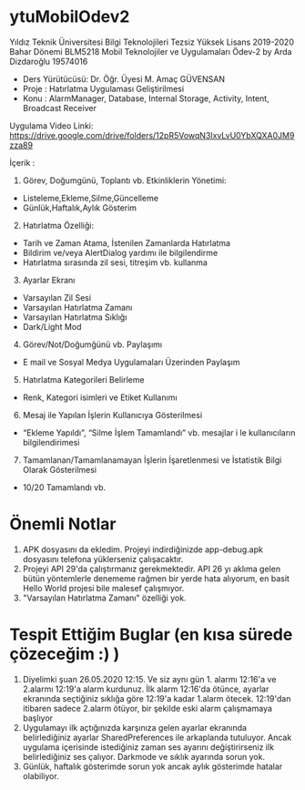 # ytuMobilOdev2
Yıldız Teknik Üniversitesi Bilgi Teknolojileri Tezsiz Yüksek Lisans 2019-2020 Bahar Dönemi BLM5218 Mobil Teknolojiler ve Uygulamaları Ödev-2 by Arda Dizdaroğlu 19574016
- Ders Yürütücüsü: Dr. Öğr. Üyesi M. Amaç GÜVENSAN
- Proje : Hatırlatma Uygulaması Geliştirilmesi
- Konu : AlarmManager, Database, Internal Storage, Activity, Intent, Broadcast Receiver

Uygulama Video Linki: https://drive.google.com/drive/folders/12pR5VowqN3IxvLvU0YbXQXA0JM9zza89

İçerik :

1. Görev, Doğumgünü, Toplantı vb. Etkinliklerin Yönetimi: 
- Listeleme,Ekleme,Silme,Güncelleme
- Günlük,Haftalık,Aylık Gösterim

2. Hatırlatma Özelliği: 
- Tarih ve Zaman Atama, İstenilen Zamanlarda Hatırlatma
- Bildirim ve/veya AlertDialog yardımı ile bilgilendirme
- Hatırlatma sırasında zil sesi, titreşim vb. kullanma

3. Ayarlar Ekranı
- Varsayılan Zil Sesi
- Varsayılan Hatırlatma Zamanı
- Varsayılan Hatırlatma Sıklığı
- Dark/Light Mod

4. Görev/Not/Doğumğünü vb. Paylaşımı
- E mail ve Sosyal Medya Uygulamaları Üzerinden Paylaşım

5. Hatırlatma Kategorileri Belirleme
- Renk, Kategori isimleri ve Etiket Kullanımı

6. Mesaj ile Yapılan İşlerin Kullanıcıya Gösterilmesi
- “Ekleme Yapıldı”, “Silme İşlem Tamamlandı” vb. mesajlar i le kullanıcıların
bilgilendirimesi

7. Tamamlanan/Tamamlanamayan İşlerin İşaretlenmesi ve İstatistik Bilgi Olarak
Gösterilmesi
- 10/20 Tamamlandı vb.

# Önemli Notlar
1. APK dosyasını da ekledim. Projeyi indirdiğinizde app-debug.apk dosyasını telefona yüklerseniz çalışacaktır.
2. Projeyi API 29'da çalıştırmanız gerekmektedir. API 26 yı aklıma gelen bütün yöntemlerle denememe rağmen bir yerde hata alıyorum, en basit Hello World projesi bile malesef çalışmıyor.
3. "Varsayılan Hatırlatma Zamanı" özelliği yok.

# Tespit Ettiğim Buglar (en kısa sürede çözeceğim :) )
1. Diyelimki şuan 26.05.2020 12:15. Ve siz aynı gün 1. alarmı 12:16'a ve 2.alarmı 12:19'a alarm kurdunuz. İlk alarm 12:16'da ötünce, ayarlar ekranında seçtiğiniz sıklığa göre 12:19'a kadar 1.alarm ötecek. 12:19'dan itibaren sadece 2.alarm ötüyor, bir şekilde eski alarm çalışmamaya başlıyor
2. Uygulamayı ilk açtığınızda karşınıza gelen ayarlar ekranında belirlediğiniz ayarlar SharedPreferences ile arkaplanda tutuluyor. Ancak uygulama içerisinde istediğiniz zaman ses ayarını değiştirirseniz ilk belirlediğiniz ses çalıyor. Darkmode ve sıklık ayarında sorun yok.
3. Günlük, haftalık gösterimde sorun yok ancak aylık gösterimde hatalar olabiliyor.
